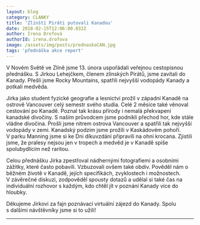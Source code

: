 ```yaml
---
layout: blog
category: CLANKY
title: 'Zlínští Piráti putovali Kanadou'
date: 2018-02-15T12:06:00.032Z
author: Irena Drofová
authorId: irena.drofova
image: /assets/img/posts/prednaskaCAN.jpg   
tags: 'přednáška akce report'
---
```

V Novém Světě ve Zlíně jsme 13. února uspořádali veřejnou cestopisnou přednášku. S Jirkou Lehejčkem, členem zlínských Pirátů, jsme zavítali do Kanady. Přešli jsme Rocky Mountains, spatřili nejvyšší vodopády Kanady a potkali medvěda.

Jirka jako student fyzické geografie a lesnictví prožil v západní Kanadě na ostrově Vancouver celý semestr svého studia. Celé 2 měsíce také věnoval cestování po Kanadě. Poznal tak krásu přírody i nemalá překvapení kanadské divočiny. S naším průvodcem jsme podnikli přechod hor, kde stále vládne divočina. Prošli jsme nitrem ostrova Vancouver a spatřili tak nejvyšší vodopády v zemi. Kanadský podzim jsme prožili v Kaskádovém pohoří. V parku Manning jsme si ke Dni díkuvzdání připravili na ohni krocana. Zjistili jsme, že pralesy nejsou jen v tropech a medvěd je v Kanadě spíše spolubydlícím než raritou.

Celou přednášku Jirka zpestřoval nádhernými fotografiemi a osobními zážitky, které často pobavili. Vzbuzovali ovšem také obdiv. Pověděl nám o běžném životě v Kanadě, jejích specifikách, zvyklostech i možnostech. V závěrečné diskuzi, zodpověděl spousty dotazů a udělal si také čas na individuální rozhovor s každým, kdo chtěl jít v poznání Kanady více do hloubky.

Děkujeme Jirkovi za fajn poznávací virtuální zájezd do Kanady. Spolu s dalšími návštěvníky jsme si to užili!

- - -
